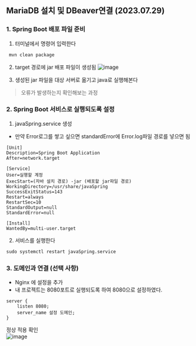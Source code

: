 ## MariaDB 설치 및 DBeaver연결 (2023.07.29)

### 1. Spring Boot 배포 파일 준비  
1. 터미널에서 명령어 입력한다  
```cmd
 mvn clean package
```
2. target 경로에 jar 배포 파일이 생성됨
![image](https://github.com/user-attachments/assets/791ff0d5-fc8b-418d-b84e-c220695daa07)

3. 생성된 jar 파일을 대상 서버로 옮기고 java로 실행해본다
> 오류가 발생하는지 확인해보는 과정

### 2. Spring Boot 서비스로 실행되도록 설정
1. javaSpring.service 생성
- 만약 Error로그를 쌓고 싶으면 standardError에 Error.log파일 경로를 넣으면 됨
```
[Unit]
Description=Spring Boot Application
After=network.target

[Service]
User=실행할 계정
ExecStart=(자바 설치 경로) -jar (배포할 jar파일 경로)
WorkingDirectory=/usr/share/javaSpring
SuccessExitStatus=143
Restart=always
RestartSec=10
StandardOutput=null
StandardError=null

[Install]
WantedBy=multi-user.target
```
2. 서비스를 실행한다
```cmd
sudo systemctl restart javaSpring.service
```

### 3. 도메인과 연결 (선택 사항)
- Nginx 에 설정을 추가
- 내 프로젝트는 8080포트로 실행되도록 하여 8080으로 설정하였다.
```
server {
    listen 8080;
    server_name 설정 도메인;
}
```
정상 적용 확인  
![image](https://github.com/user-attachments/assets/8571ed65-27eb-473e-8574-b90494c24e45)
